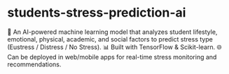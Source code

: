 # students-stress-prediction-ai
🚀 An AI-powered machine learning model that analyzes student lifestyle, emotional, physical, academic, and social factors to predict stress type (Eustress / Distress / No Stress). 📊 Built with TensorFlow &amp; Scikit-learn. 🌐 Can be deployed in web/mobile apps for real-time stress monitoring and recommendations.
